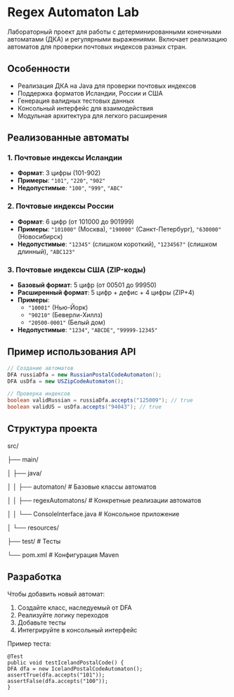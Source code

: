 # Regex Automaton Lab

Лабораторный проект для работы с детерминированными конечными автоматами (ДКА) и регулярными выражениями. Включает реализацию автоматов для проверки почтовых индексов разных стран.

## Особенности

- Реализация ДКА на Java для проверки почтовых индексов
- Поддержка форматов Исландии, России и США
- Генерация валидных тестовых данных
- Консольный интерфейс для взаимодействия
- Модульная архитектура для легкого расширения

## Реализованные автоматы

### 1. Почтовые индексы Исландии
- **Формат**: 3 цифры (101-902)
- **Примеры**: `"101"`, `"220"`, `"902"`
- **Недопустимые**: `"100"`, `"999"`, `"ABC"`

### 2. Почтовые индексы России
- **Формат**: 6 цифр (от 101000 до 901999)
- **Примеры**: `"101000"` (Москва), `"190000"` (Санкт-Петербург), `"630000"` (Новосибирск)
- **Недопустимые**: `"12345"` (слишком короткий), `"1234567"` (слишком длинный), `"ABC123"`

### 3. Почтовые индексы США (ZIP-коды)
- **Базовый формат**: 5 цифр (от 00501 до 99950)
- **Расширенный формат**: 5 цифр + дефис + 4 цифры (ZIP+4)
- **Примеры**: 
  - `"10001"` (Нью-Йорк)
  - `"90210"` (Беверли-Хиллз)
  - `"20500-0001"` (Белый дом)
- **Недопустимые**: `"1234"`, `"ABCDE"`, `"99999-12345"`

## Пример использования API

```java
// Создание автоматов
DFA russiaDfa = new RussianPostalCodeAutomaton();
DFA usDfa = new USZipCodeAutomaton();

// Проверка индексов
boolean validRussian = russiaDfa.accepts("125009"); // true
boolean validUS = usDfa.accepts("94043"); // true 
```

## Структура проекта
src/

├── main/

│ ├── java/

│ │ ├── automaton/ # Базовые классы автоматов

│ │ ├── regexAutomatons/ # Конкретные реализации автоматов

│ │ └── ConsoleInterface.java # Консольное приложение

│ └── resources/

├── test/ # Тесты

└── pom.xml # Конфигурация Maven


## Разработка
Чтобы добавить новый автомат:
1. Создайте класс, наследуемый от DFA
2. Реализуйте логику переходов
3. Добавьте тесты
4. Интегрируйте в консольный интерфейс

Пример теста:
```
@Test
public void testIcelandPostalCode() {
DFA dfa = new IcelandPostalCodeAutomaton();
assertTrue(dfa.accepts("101"));
assertFalse(dfa.accepts("100"));
}
```

